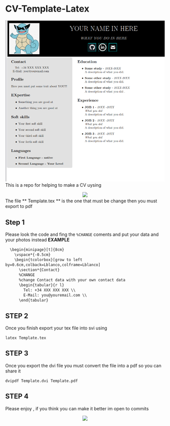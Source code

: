 # CV-Template-Latex

![Example](https://github.com/danifreflow/CV-Template-Latex/blob/main/pictures/example.png)
This is a repo for helping to make a CV uysing 
<div id = "header" align="center">
  <img src="https://upload.wikimedia.org/wikipedia/commons/thumb/9/92/LaTeX_logo.svg/800px-LaTeX_logo.svg.png?20210414121601" width="100">
</div>
The file ** Template.tex ** is the one that must be change then you must export to pdf

## Step 1
Please look the code and fing the `%CHANGE` coments and put your data and your photos instead
**EXAMPLE**
```
  \begin{minipage}[t]{8cm}
    \vspace*{-0.5cm}
    \begin{tcolorbox}[grow to left by=0.6cm,colback=Lblanco,colframe=Lblanco]
      \section*{Contact}
      %CHANGE
      %change Contact data with your own contact data
      \begin{tabular}{r l}
        Tel: +34 XXX XXX XXX \\
        E-Mail: you@youremail.com \\
      \end{tabular}
```

## STEP 2 
Once you finish export your tex file into svi using

```
latex Template.tex
```
## STEP 3
Once you export the dvi file you must convert the file into a pdf so you can share it
```
dvipdf Template.dvi Template.pdf
```
## STEP 4 
Please enjoy , if you think you can make it better im open to commits 
<div id = "header" align="center">
  <img src="https://imgs.search.brave.com/8DqVuGy2xU2LW9aRC3lddP80aEDvkOD16xjjNJlRi8s/rs:fit:860:0:0/g:ce/aHR0cHM6Ly9saWJy/ZXBsYW5ldC5vcmcv/dy9pbWFnZXMvMy8z/Zi9HTlVfR2VuZXJh/dGlvbl9Mb2dvX2J5/X09yY2EucG5n" width="100">
</div>
